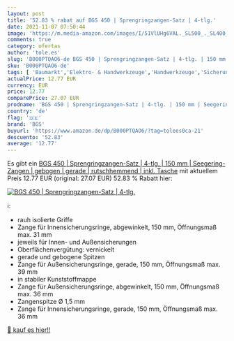 ```yaml
---
layout: post
title: '52.83 % rabat auf BGS 450 | Sprengringzangen-Satz | 4-tlg.'
date: 2021-11-07 07:50:44
image: 'https://m.media-amazon.com/images/I/51VlUHg6VAL._SL500_._SL400_.jpg'
comments: true
category: ofertas
author: 'tole.es'
slug: 'B000PTQAO6-de BGS 450 | Sprengringzangen-Satz | 4-tlg. | 150 mm |...'
sku: 'B000PTQAO6-de'
tags: [ 'Baumarkt','Elektro- & Handwerkzeuge','Handwerkzeuge','Sicherungsringzangen','Zangen & Kneifzangen','bgs', ]
actualPrice: 12.77 EUR
currency: EUR
price: 12.77
comparePrice: 27.07 EUR
prodname: 'BGS 450 | Sprengringzangen-Satz | 4-tlg. | 150 mm | Seegering-Zangen | gebogen | gerade | rutschhemmend | inkl. Tasche'
country: 'de'
flag: '🇩🇪'
brand: 'BGS'
buyurl: 'https://www.amazon.de/dp/B000PTQAO6/?tag=tolees0ca-21'
descuento: '52.83'
average: '12.77'
---
```


Es gibt ein [BGS 450 | Sprengringzangen-Satz | 4-tlg. | 150 mm | Seegering-Zangen | gebogen | gerade | rutschhemmend | inkl. Tasche](https://www.amazon.de/dp/B000PTQAO6/?tag=tolees0ca-21) mit aktuellem Preis 12.77 EUR (original: 27.07 EUR) 52.83 % Rabatt hier:

[![BGS 450 | Sprengringzangen-Satz | 4-tlg.](https://m.media-amazon.com/images/I/51VlUHg6VAL._SL500_._SL400_.jpg)](https://www.amazon.de/dp/B000PTQAO6/?tag=tolees0ca-21)

ℹ️:

- rauh isolierte Griffe
- Zange für Innensicherungsringe, abgewinkelt, 150 mm, Öffnungsmaß max. 31 mm
- jeweils für Innen- und Außensicherungen
- Oberflächenvergütung: vernickelt
- gerade und gebogene Spitzen
- Zange für Außensicherungsringe, gerade, 150 mm, Öffnungsmaß max. 39 mm
- in stabiler Kunststoffmappe
- Zange für Außensicherungsringe, abgewinkelt, 150 mm, Öffnungsmaß max. 36 mm
- Zangenspitze Ø 1,5 mm
- Zange für Innensicherungsringe, gerade, 150 mm, Öffnungsmaß max. 36 mm

[🛒 kauf es hier!!](https://www.amazon.de/dp/B000PTQAO6/?tag=tolees0ca-21)
